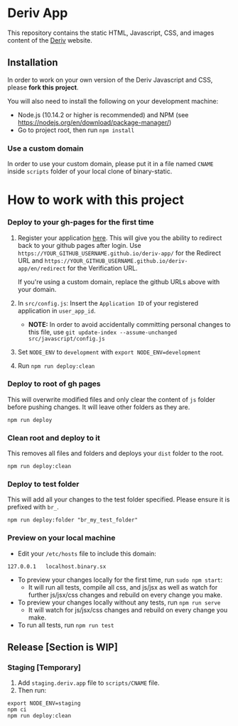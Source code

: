Deriv App
=============

This repository contains the static HTML, Javascript, CSS, and images content of the [Deriv](http://deriv.app) website.

## Installation

In order to work on your own version of the Deriv Javascript and CSS, please **fork this project**.

You will also need to install the following on your development machine:

- Node.js (10.14.2 or higher is recommended) and NPM (see <https://nodejs.org/en/download/package-manager/>)
- Go to project root, then run `npm install`

### Use a custom domain
In order to use your custom domain, please put it in a file named `CNAME` inside `scripts` folder of your local clone of binary-static.


How to work with this project
=============================

### Deploy to your gh-pages for the first time

1. Register your application [here](https://developers.binary.com/applications/). This will give you the ability to redirect back to your github pages after login.
Use `https://YOUR_GITHUB_USERNAME.github.io/deriv-app/` for the Redirect URL and `https://YOUR_GITHUB_USERNAME.github.io/deriv-app/en/redirect` for the Verification URL.

    If you're using a custom domain, replace the github URLs above with your domain.

2. In `src/config.js`: Insert the `Application ID` of your registered application in `user_app_id`.
   * **NOTE:** In order to avoid accidentally committing personal changes to this file, use `git update-index --assume-unchanged src/javascript/config.js`

3. Set `NODE_ENV` to `development` with `export NODE_ENV=development`
 
4. Run `npm run deploy:clean`

### Deploy to root of gh pages
This will overwrite modified files and only clear the content of `js` folder before pushing changes. It will leave other folders as they are.
```
npm run deploy
```

### Clean root and deploy to it
This removes all files and folders and deploys your `dist` folder to the root.
```
npm run deploy:clean
```

### Deploy to test folder
This will add all your changes to the test folder specified.
Please ensure it is prefixed with `br_`.
```
npm run deploy:folder "br_my_test_folder"
```

### Preview on your local machine
- Edit your `/etc/hosts` file to include this domain:
```
127.0.0.1   localhost.binary.sx
```
- To preview your changes locally for the first time, run `sudo npm start`:
    - It will run all tests, compile all css, and js/jsx as well as watch for further js/jsx/css changes and rebuild on every change you make.
- To preview your changes locally without any tests, run `npm run serve`
    - It will watch for js/jsx/css changes and rebuild on every change you make.
- To run all tests, run `npm run test`

## Release [Section is WIP]
### Staging [Temporary]

1. Add `staging.deriv.app` file to `scripts/CNAME` file.
2. Then run:
```
export NODE_ENV=staging
npm ci
npm run deploy:clean
```
